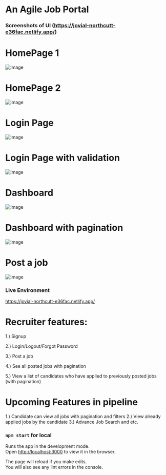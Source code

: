 # An Agile Job Portal

### Screenshots of UI (https://jovial-northcutt-e36fac.netlify.app/)
# HomePage 1
![image](https://user-images.githubusercontent.com/35443292/143533431-169e7af5-98a0-4fc1-a324-be786671aca8.png)
# HomePage 2
![image](https://user-images.githubusercontent.com/35443292/143533512-c8046db9-10fb-4286-a795-dac9706cdb0f.png)
# Login Page
![image](https://user-images.githubusercontent.com/35443292/143533547-3bff66f6-b341-4357-8f17-e9f39eca7205.png)
# Login Page with validation
![image](https://user-images.githubusercontent.com/35443292/143533645-93192ff8-1f75-498b-8502-cf41e0cc0b48.png)
# Dashboard
![image](https://user-images.githubusercontent.com/35443292/143533694-6881d59e-22e0-409b-9bae-9fdcfb8cd0c6.png)
# Dashboard with pagination
![image](https://user-images.githubusercontent.com/35443292/143533726-df994b75-445d-40bd-9009-51518fc1b299.png)
# Post a job 
![image](https://user-images.githubusercontent.com/35443292/143533761-0ff6e72a-8e15-4980-9f4b-daeefac0f061.png)


### Live Environment
https://jovial-northcutt-e36fac.netlify.app/

# Recruiter features:

1.)  Signup

2.) Login/Logout/Forgot Password

3.) Post a job

4.) See all posted jobs with pagination

5.) View a list of candidates who have applied to previously posted jobs (with pagination)

# Upcoming Features in pipeline
1.) Candidate can view all jobs with pagination and filters
2.) View already applied jobs by the candidate
3.) Advance Job Search
and etc.

### `npm start` for local

Runs the app in the development mode.\
Open [http://localhost:3000](http://localhost:3000) to view it in the browser.

The page will reload if you make edits.\
You will also see any lint errors in the console.

